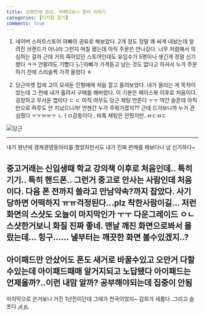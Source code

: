 ```yaml
---
title: 오랜만에 쓴다. 어쩌다보니 장사 이야기
categories: [디지탈-일기]
comments: true
---
```

1. 네이버 스마트스토어
아빠의 권유로 해보았다. 2개 정도 정말 꽤 싸게 내놨는데 알려진 브랜드가 아니라 그런지 며칠 됐는데 아직 주문은 안나갔다. 너무 저렴해서 의심하는 걸까
근데 거의 죽어있던 스토어인데도 유입수가 5명이나 생긴게 정말 신기했다 ㅋㅋ 안팔려도 기뻤다 ˃̵͈̑ᴗ˂̵͈̑
아빠가 가격듣고 남는 것도 없다고 하셔서 누가 주문하기 전에 스리슬쩍 가격 올렸다 ㅎ

2. 당근마켓
집에 고이 모셔둔 인형때매 처음 깔고 올려보았다. 내가 올리는 게 목적이었는데 그 전에 내가 홀려서 구매를 해버렸다. 이 기분은 페이스북 이후로 처음이다. 굉장하고 무서운 앱이다 ㄷ ㄷ
아직 아무도 당근 채팅 안준다 ㅜㅜ 약간 슬픈데 아직 만으로 하루도 안 지났으니까! 언젠간 누가 주워가겠지??
근데 드가보니까 누가 관심줬다 ㅜㅜㅠㅠㅜ ㄴㅓㅁ감동이다.. 비록 채팅은 안줬지만..ㅂㄷㅂㄷ

![당근](https://user-images.githubusercontent.com/82824076/115270548-5f7ade00-a177-11eb-8c07-8718848cfd51.jpeg)

---
내가 왕년에 경제경영동아리를 했었지만서도 내가 진짜 판매를 해보다니 넘 신기하다~

중고거래는 신입생때 학교 강의책 이후로 처음인데.. 특히 기기.. 특히 핸드폰.. 그런거 중고로 안사는 사람인데 처음이다. 다음 폰 전까지 쓸라고 만남약속?까지 잡았다. 사기 당하면 어떡하지 ㅠㅠ걱정된다...plz 착한사람이길...
저런 화면의 스샷도 오늘이 마지막인가 ㅜㅜ 다운그레이드 ㅇㄴ 스샷한거보니 화질 진짜 좋네. 맨날 깨진 화면으로봐서 몰랐는데... 힝구...... 낼부터는 깨끗한 화면 볼수있겠지..?
---
아이패드만 안샀어도 폰도 새거로 바꿀수있고 오만거 다할수있는데 아이패드때매 알거지되고 노답됐다
아이패드는 언제올까?..이런 내맘 알까? 공부해야되는데 집중이 안됨
---
마지막으로 쓴거보니 거진 1년전이던데 그때가 천국이었지~ 감회가 새롭다..그리고 슬프다 ₍ఠ ͜ఠ₎
